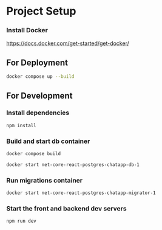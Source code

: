# Project Setup

### Install Docker

https://docs.docker.com/get-started/get-docker/

## For Deployment

```sh
docker compose up --build
```

## For Development

### Install dependencies

```sh
npm install
```

### Build and start db container

```sh
docker compose build
```

```sh
docker start net-core-react-postgres-chatapp-db-1
```
### Run migrations container

```sh
docker start net-core-react-postgres-chatapp-migrator-1
```

### Start the front and backend dev servers

```sh
npm run dev
```
